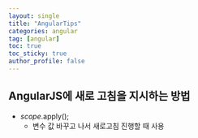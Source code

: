 ```yaml
---
layout: single
title: "AngularTips"
categories: angular
tag: [angular]
toc: true
toc_sticky: true
author_profile: false
---
```

## AngularJS에 새로 고침을 지시하는 방법 

* $scope.$apply();
  * 변수 값 바꾸고 나서 새로고침 진행할 때 사용
  
  



